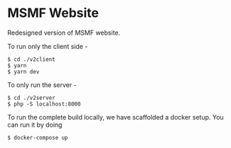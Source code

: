 # MSMF Website

Redesigned version of MSMF website.

To run only the client side -

```
$ cd ./v2client
$ yarn
$ yarn dev
```

To only run the server -

```
$ cd ./v2server
$ php -S localhost:8000
```

To run the complete build locally, we have scaffolded a docker setup. You can run it by doing

```
$ docker-compose up
```

